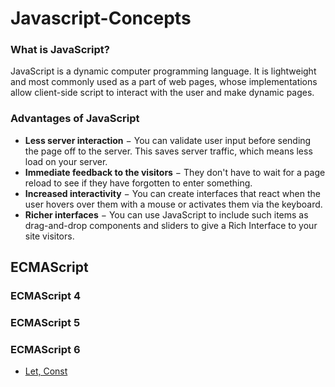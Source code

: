 # Javascript-Concepts

### What is JavaScript?
<p>
JavaScript is a dynamic computer programming language. It is lightweight and most commonly used as a part of web pages, whose implementations allow client-side script to interact with the user and make dynamic pages. 
</p>

### Advantages of JavaScript
<ul><li><b>Less server interaction</b> − You can validate user input before sending the page off to the server. This saves server traffic, which means less load on your server.

<li><b>Immediate feedback to the visitors</b> − They don't have to wait for a page reload to see if they have forgotten to enter something.

<li><b>Increased interactivity</b> − You can create interfaces that react when the user hovers over them with a mouse or activates them via the keyboard.

<li><b>Richer interfaces</b> − You can use JavaScript to include such items as drag-and-drop components and sliders to give a Rich Interface to your site visitors.</li></ul>

## ECMAScript

### ECMAScript 4 
### ECMAScript 5
### ECMAScript 6
<ul>
  <li><a href="#">Let, Const</a></li>
</ul>

